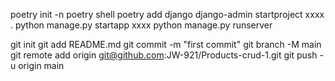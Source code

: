poetry init -n
poetry shell
poetry add django
django-admin startproject xxxx .
python manage.py startapp xxxx
python manage.py runserver

git init
git add README.md
git commit -m "first commit"
git branch -M main
git remote add origin git@github.com:JW-921/Products-crud-1.git
git push -u origin main